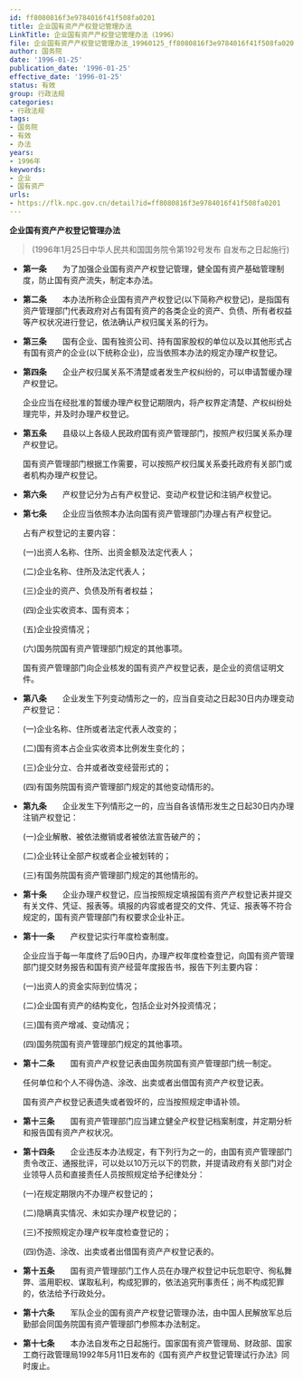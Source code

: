 ```yaml
---
id: ff8080816f3e9784016f41f508fa0201
title: 企业国有资产产权登记管理办法
LinkTitle: 企业国有资产产权登记管理办法（1996）
file: 企业国有资产产权登记管理办法_19960125_ff8080816f3e9784016f41f508fa0201.docx
author: 国务院
date: '1996-01-25'
publication_date: '1996-01-25'
effective_date: '1996-01-25'
status: 有效
group: 行政法规
categories:
- 行政法规
tags:
- 国务院
- 有效
- 办法
years:
- 1996年
keywords:
- 企业
- 国有资产
urls:
- https://flk.npc.gov.cn/detail?id=ff8080816f3e9784016f41f508fa0201
---
```


**企业国有资产产权登记管理办法**

> (1996年1月25日中华人民共和国国务院令第192号发布 自发布之日起施行)

- **第一条**　　为了加强企业国有资产产权登记管理，健全国有资产基础管理制度，防止国有资产流失，制定本办法。

- **第二条**　　本办法所称企业国有资产产权登记(以下简称产权登记)，是指国有资产管理部门代表政府对占有国有资产的各类企业的资产、负债、所有者权益等产权状况进行登记，依法确认产权归属关系的行为。

- **第三条**　　国有企业、国有独资公司、持有国家股权的单位以及以其他形式占有国有资产的企业(以下统称企业)，应当依照本办法的规定办理产权登记。

- **第四条**　　企业产权归属关系不清楚或者发生产权纠纷的，可以申请暂缓办理产权登记。

  企业应当在经批准的暂缓办理产权登记期限内，将产权界定清楚、产权纠纷处理完毕，并及时办理产权登记。

- **第五条**　　县级以上各级人民政府国有资产管理部门，按照产权归属关系办理产权登记。

  国有资产管理部门根据工作需要，可以按照产权归属关系委托政府有关部门或者机构办理产权登记。

- **第六条**　　产权登记分为占有产权登记、变动产权登记和注销产权登记。

- **第七条**　　企业应当依照本办法向国有资产管理部门办理占有产权登记。

  占有产权登记的主要内容：

  (一)出资人名称、住所、出资金额及法定代表人；

  (二)企业名称、住所及法定代表人；

  (三)企业的资产、负债及所有者权益；

  (四)企业实收资本、国有资本；

  (五)企业投资情况；

  (六)国务院国有资产管理部门规定的其他事项。

  国有资产管理部门向企业核发的国有资产产权登记表，是企业的资信证明文件。

- **第八条**　　企业发生下列变动情形之一的，应当自变动之日起30日内办理变动产权登记：

  (一)企业名称、住所或者法定代表人改变的；

  (二)国有资本占企业实收资本比例发生变化的；

  (三)企业分立、合并或者改变经营形式的；

  (四)有国务院国有资产管理部门规定的其他变动情形的。

- **第九条**　　企业发生下列情形之一的，应当自各该情形发生之日起30日内办理注销产权登记：

  (一)企业解散、被依法撤销或者被依法宣告破产的；

  (二)企业转让全部产权或者企业被划转的；

  (三)有国务院国有资产管理部门规定的其他情形的。

- **第十条**　　企业办理产权登记，应当按照规定填报国有资产产权登记表并提交有关文件、凭证、报表等。填报的内容或者提交的文件、凭证、报表等不符合规定的，国有资产管理部门有权要求企业补正。

- **第十一条**　　产权登记实行年度检查制度。

  企业应当于每一年度终了后90日内，办理产权年度检查登记，向国有资产管理部门提交财务报告和国有资产经营年度报告书，报告下列主要内容：

  (一)出资人的资金实际到位情况；

  (二)企业国有资产的结构变化，包括企业对外投资情况；

  (三)国有资产增减、变动情况；

  (四)国务院国有资产管理部门规定的其他事项。

- **第十二条**　　国有资产产权登记表由国务院国有资产管理部门统一制定。

  任何单位和个人不得伪造、涂改、出卖或者出借国有资产产权登记表。

  国有资产产权登记表遗失或者毁坏的，应当按照规定申请补领。

- **第十三条**　　国有资产管理部门应当建立健全产权登记档案制度，并定期分析和报告国有资产产权状况。

- **第十四条**　　企业违反本办法规定，有下列行为之一的，由国有资产管理部门责令改正、通报批评，可以处以10万元以下的罚款，并提请政府有关部门对企业领导人员和直接责任人员按照规定给予纪律处分：

  (一)在规定期限内不办理产权登记的；

  (二)隐瞒真实情况、未如实办理产权登记的；

  (三)不按照规定办理产权年度检查登记的；

  (四)伪造、涂改、出卖或者出借国有资产产权登记表的。

- **第十五条**　　国有资产管理部门工作人员在办理产权登记中玩忽职守、徇私舞弊、滥用职权、谋取私利，构成犯罪的，依法追究刑事责任；尚不构成犯罪的，依法给予行政处分。

- **第十六条**　　军队企业的国有资产产权登记管理办法，由中国人民解放军总后勤部会同国务院国有资产管理部门参照本办法制定。

- **第十七条**　　本办法自发布之日起施行。国家国有资产管理局、财政部、国家工商行政管理局1992年5月11日发布的《国有资产产权登记管理试行办法》同时废止。
